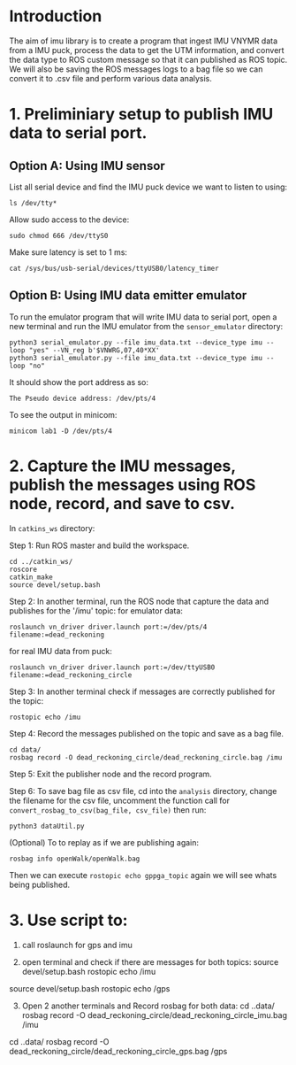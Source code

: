 # Introduction
The aim of imu library is to create a program that ingest IMU VNYMR data from a IMU puck, process the data to get the UTM information, and convert the data type to ROS custom message so that it can published as ROS topic. We will also be saving the ROS messages logs to a bag file so we can convert it to .csv file and perform various data analysis.
# 1. Preliminiary setup to publish IMU data to serial port.
## Option A: Using IMU sensor
List all serial device and find the IMU puck device we want to listen to using:
```
ls /dev/tty*
```

Allow sudo access to the device:
```
sudo chmod 666 /dev/ttyS0
```

Make sure latency is set to 1 ms:
```
cat /sys/bus/usb-serial/devices/ttyUSB0/latency_timer
```

## Option B: Using IMU data emitter emulator
To run the emulator program that will write IMU data to serial port, open a new terminal and run the IMU emulator from the `sensor_emulator` directory:
```
python3 serial_emulator.py --file imu_data.txt --device_type imu --loop "yes" --VN_reg b'$VNWRG,07,40*XX'
python3 serial_emulator.py --file imu_data.txt --device_type imu --loop "no"
```

It should show the port address as so:
```
The Pseudo device address: /dev/pts/4
```

To see the output in minicom:
```
minicom lab1 -D /dev/pts/4
```

# 2. Capture the IMU messages, publish the messages using ROS node, record, and save to csv.

In `catkins_ws` directory:  

Step 1: Run ROS master and build the workspace.
```
cd ../catkin_ws/
roscore
catkin_make
source devel/setup.bash
```

Step 2: In another terminal, run the ROS node that capture the data and publishes for the '/imu' topic:
for emulator data:
```
roslaunch vn_driver driver.launch port:=/dev/pts/4 filename:=dead_reckoning
```

for real IMU data from puck:
```
roslaunch vn_driver driver.launch port:=/dev/ttyUSB0 filename:=dead_reckoning_circle
```

Step 3: In another terminal check if messages are correctly published for the topic:
```
rostopic echo /imu
```

Step 4: Record the messages published on the topic and save as a bag file.
```
cd data/
rosbag record -O dead_reckoning_circle/dead_reckoning_circle.bag /imu
```

Step 5: Exit the publisher node and the record program.

Step 6: To save bag file as csv file, cd into the `analysis` directory, change the filename for the csv file,
uncomment the function call for `convert_rosbag_to_csv(bag_file, csv_file)`
 then run:
```
python3 dataUtil.py
```

(Optional) To to replay as if we are publishing again:
```
rosbag info openWalk/openWalk.bag
```

Then we can execute `rostopic echo gppga_topic` again we will see whats being published.

# 3. Use script to:
1. call roslaunch for gps and imu

2. open terminal and check if there are messages for both topics:
source devel/setup.bash
rostopic echo /imu

source devel/setup.bash
rostopic echo /gps

3. Open 2 another terminals and Record rosbag for both data:
cd ..data/
rosbag record -O dead_reckoning_circle/dead_reckoning_circle_imu.bag /imu

cd ..data/
rosbag record -O dead_reckoning_circle/dead_reckoning_circle_gps.bag /gps